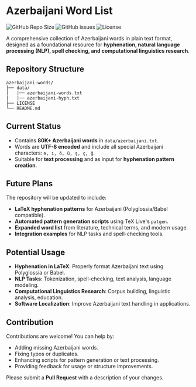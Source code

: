 # Azerbaijani Word List

![GitHub Repo Size](https://img.shields.io/github/repo-size/abdanar/azerbaijani-words)
![GitHub issues](https://img.shields.io/github/issues/abdanar/azerbaijani-words)
![License](https://img.shields.io/github/license/abdanar/azerbaijani-words)

A comprehensive collection of Azerbaijani words in plain text format, designed as a foundational resource for **hyphenation, natural language processing (NLP), spell checking, and computational linguistics research**.


## Repository Structure

```text
azerbaijani-words/
├── data/
│   |── azerbaijani-words.txt
|   |── azerbaijani-hyph.txt
├── LICENSE
└── README.md
```

## Current Status

- Contains **80K+ Azerbaijani words** in `data/azerbaijani.txt`.
- Words are **UTF-8 encoded** and include all special Azerbaijani characters: `ə, ı, ö, ü, ş, ç, ğ`.
- Suitable for **text processing** and as input for **hyphenation pattern creation**.


## Future Plans

The repository will be updated to include:

- **LaTeX hyphenation patterns** for Azerbaijani (Polyglossia/Babel compatible).
- **Automated pattern generation scripts** using TeX Live's `patgen`.
- **Expanded word list** from literature, technical terms, and modern usage.
- **Integration examples** for NLP tasks and spell-checking tools.

## Potential Usage

- **Hyphenation in LaTeX**: Properly format Azerbaijani text using Polyglossia or Babel.
- **NLP Tasks**: Tokenization, spell-checking, text analysis, language modeling.
- **Computational Linguistics Research**: Corpus building, linguistic analysis, education.
- **Software Localization**: Improve Azerbaijani text handling in applications.

## Contribution

Contributions are welcome! You can help by:

- Adding missing Azerbaijani words.
- Fixing typos or duplicates.
- Enhancing scripts for pattern generation or text processing.
- Providing feedback for usage or structure improvements.

Please submit a **Pull Request** with a description of your changes.